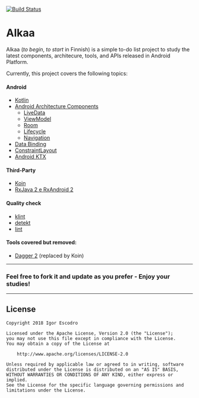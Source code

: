 [![Build Status](https://travis-ci.org/igorescodro/alkaa.svg?branch=master)](https://travis-ci.org/igorescodro/alkaa)

# Alkaa

Alkaa (_to begin_, _to start_ in Finnish) is a simple to-do list project to study the latest components, architecure, tools, and APIs released in Android Platform.

Currently, this project covers the following topics:

#### Android
- [Kotlin](https://kotlinlang.org)
- [Android Architecture Components](https://developer.android.com/topic/libraries/architecture/)
  - [LiveData](https://developer.android.com/topic/libraries/architecture/livedata)
  - [ViewModel](https://developer.android.com/topic/libraries/architecture/viewmodel)
  - [Room](https://developer.android.com/topic/libraries/architecture/room)
  - [Lifecycle](https://developer.android.com/topic/libraries/architecture/lifecycle)
  - [Navigation](https://developer.android.com/topic/libraries/architecture/navigation/)
- [Data Binding](https://developer.android.com/topic/libraries/data-binding/)
- [ConstraintLayout](https://developer.android.com/training/constraint-layout/)
- [Android KTX](https://developer.android.com/kotlin/ktx)

#### Third-Party
- [Koin](https://insert-koin.io)
- [RxJava 2 e RxAndroid 2](https://github.com/ReactiveX/RxAndroid)

#### Quality check
- [klint](https://github.com/shyiko/ktlint)
- [detekt](https://github.com/arturbosch/detekt)
- [lint](https://developer.android.com/studio/write/lint)

#### Tools covered but removed:
- [Dagger 2](https://google.github.io/dagger/) (replaced by Koin)

---
### Feel free to fork it and update as you prefer - Enjoy your studies!
---

## License
``` 
Copyright 2018 Igor Escodro

Licensed under the Apache License, Version 2.0 (the "License");
you may not use this file except in compliance with the License.
You may obtain a copy of the License at

    http://www.apache.org/licenses/LICENSE-2.0

Unless required by applicable law or agreed to in writing, software
distributed under the License is distributed on an "AS IS" BASIS,
WITHOUT WARRANTIES OR CONDITIONS OF ANY KIND, either express or implied.
See the License for the specific language governing permissions and
limitations under the License.
``` 
